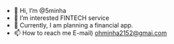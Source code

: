 - 👋 Hi, I’m @5minha
- 👀 I’m interested FINTECH service
- 🌱 Currently, I am planning a financial app.
- 📫 How to reach me E-mail) ohminha2152@gmai.com

<!---
5minha/5minha is a ✨ special ✨ repository because its `README.md` (this file) appears on your GitHub profile.
You can click the Preview link to take a look at your changes.
--->
